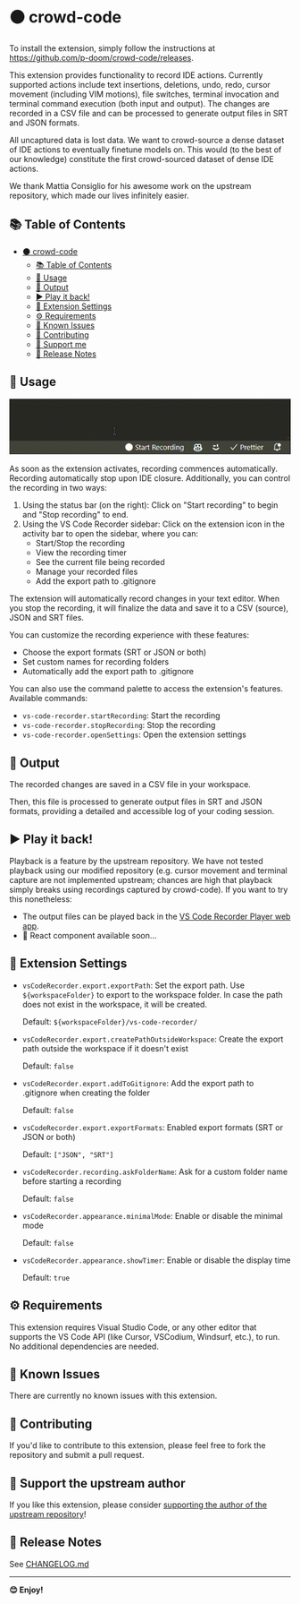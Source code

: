 # ⚫ crowd-code

To install the extension, simply follow the instructions at https://github.com/p-doom/crowd-code/releases.

This extension provides functionality to record IDE actions. Currently supported actions include text insertions, deletions, undo, redo, cursor movement (including VIM motions), file switches, terminal invocation and terminal command execution (both input and output). The changes are recorded in a CSV file and can be processed to generate output files in SRT and JSON formats. 

All uncaptured data is lost data. We want to crowd-source a dense dataset of IDE actions to eventually finetune models on. This would (to the best of our knowledge) constitute the first crowd-sourced dataset of dense IDE actions.

We thank Mattia Consiglio for his awesome work on the upstream repository, which made our lives infinitely easier.

## 📚 Table of Contents

- [⚫ crowd-code](#-crowd-code)
  - [📚 Table of Contents](#-table-of-contents)
  - [📖 Usage](#-usage)
  - [📄 Output](#-output)
  - [▶️ Play it back!](#️-play-it-back)
  - [🔧 Extension Settings](#-extension-settings)
  - [⚙️ Requirements](#️-requirements)
  - [🐛 Known Issues](#-known-issues)
  - [🤝 Contributing](#-contributing)
  - [💸 Support me](#-support-me)
  - [📝 Release Notes](#-release-notes)

## 📖 Usage

![crowd-code Extension](https://raw.githubusercontent.com/mattia-consiglio/vs-code-recorder/main/img/preview.gif)

As soon as the extension activates, recording commences automatically. Recording automatically stop upon IDE closure.
Additionally, you can control the recording in two ways:

1. Using the status bar (on the right): Click on "Start recording" to begin and "Stop recording" to end.
2. Using the VS Code Recorder sidebar: Click on the extension icon in the activity bar to open the sidebar, where you can:
   - Start/Stop the recording
   - View the recording timer
   - See the current file being recorded
   - Manage your recorded files
   - Add the export path to .gitignore

The extension will automatically record changes in your text editor. When you stop the recording, it will finalize the data and save it to a CSV (source), JSON and SRT files.

You can customize the recording experience with these features:

- Choose the export formats (SRT or JSON or both)
- Set custom names for recording folders
- Automatically add the export path to .gitignore

You can also use the command palette to access the extension's features.
Available commands:

- `vs-code-recorder.startRecording`: Start the recording
- `vs-code-recorder.stopRecording`: Stop the recording
- `vs-code-recorder.openSettings`: Open the extension settings

## 📄 Output

The recorded changes are saved in a CSV file in your workspace.

Then, this file is processed to generate output files in SRT and JSON formats, providing a detailed and accessible log of your coding session.

## ▶️ Play it back!

Playback is a feature by the upstream repository. We have not tested playback using our modified repository (e.g. cursor movement and terminal capture are not implemented upstream; chances are high that playback simply breaks using recordings captured by crowd-code). If you want to try this nonetheless:

- The output files can be played back in the [VS Code Recorder Player web app](https://github.com/mattia-consiglio/vs-code-recorder-player).
- 🚧 React component available soon...

## 🔧 Extension Settings

- `vsCodeRecorder.export.exportPath`: Set the export path. Use `${workspaceFolder}` to export to the workspace folder. In case the path does not exist in the workspace, it will be created.

  Default: `${workspaceFolder}/vs-code-recorder/`

- `vsCodeRecorder.export.createPathOutsideWorkspace`: Create the export path outside the workspace if it doesn't exist

  Default: `false`

- `vsCodeRecorder.export.addToGitignore`: Add the export path to .gitignore when creating the folder

  Default: `false`

- `vsCodeRecorder.export.exportFormats`: Enabled export formats (SRT or JSON or both)

  Default: `["JSON", "SRT"]`

- `vsCodeRecorder.recording.askFolderName`: Ask for a custom folder name before starting a recording

  Default: `false`

- `vsCodeRecorder.appearance.minimalMode`: Enable or disable the minimal mode

  Default: `false`

- `vsCodeRecorder.appearance.showTimer`: Enable or disable the display time

  Default: `true`

## ⚙️ Requirements

This extension requires Visual Studio Code, or any other editor that supports the VS Code API (like Cursor, VSCodium, Windsurf, etc.), to run. No additional dependencies are needed.

## 🐛 Known Issues

There are currently no known issues with this extension.

## 🤝 Contributing

If you'd like to contribute to this extension, please feel free to fork the repository and submit a pull request.

## 💸 Support the upstream author

If you like this extension, please consider [supporting the author of the upstream repository](https://www.paypal.com/donate/?hosted_button_id=D5EUDQ5VEJCSL)!

## 📝 Release Notes

See [CHANGELOG.md](CHANGELOG.md)

---

**😊 Enjoy!**
